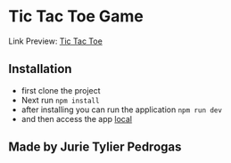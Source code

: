 # Tic Tac Toe Game

Link Preview: [Tic Tac Toe](https://tictactoejurietylierpedrogas-jftdvbdng.vercel.app/)

## Installation
- first clone the project
- Next run `npm install`
- after installing you can run the application `npm run dev`
- and then access the app [local](http://localhost:5173)


## Made by Jurie Tylier Pedrogas